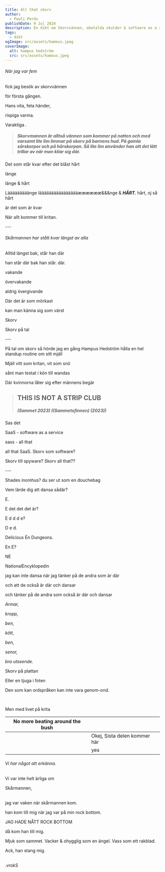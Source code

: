 ```yaml
---
title: All that skorv
author:
  - Paulí Perdu
publishDate: 9 Jul 2024
description: En dikt om Skorvvännen, obetalda skulder & software as a service.
tags:
  - dikt
ogImage: src/assets/hamous.jpeg
coverImage:
  alt: hampus hedström
  src: src/assets/hamous.jpeg
---
```


###### När jag var fem

fick jag besök av skorvvännen

för första gången.

Hans vita, feta händer,

rispiga varma.

Varaktiga .

> ##### Skorvmannen är alltså vännen som kommer på natten och med varsamt lite lim limmar på skorv på barnens hud. På gamla sårskorpor och på hårskorpan. Så lite lim använder han att det lätt trillar av när man kliar sig där.

Det som står kvar efter det blåst hårt

länge

länge & hårt

Lääääääääänge lääääääääääääääääææææææ&&&nge & ***HÅRT.*** hårt, oj så hårt

är det som är kvar

När allt kommer till kritan.

\---

###### Skårmannen har stått kvar längst av alla

Alltid längst bak, står han där

han står där bak han står. där.

vakande

övervakande

aldrig övergivande

Där det är som mörkast

kan man känna sig som värst

Skorv

Skorv på tal

\---

På tal om skorv så hörde jag en gång Hampus Hedström hålla en hel standup routine om sitt mjäll

Mjäll vitt som kritan, vit som snö

sånt man testat i kön till wandas

Där kvinnorna låter sig efter männens begär

> ## THIS IS NOT A STRIP CLUB
> ##### (Sammet 2023) ((Sammetsfinnen) (2023))

Sas det

SaaS - software as a service

sass - all that

all that SaaS. Skorv som software?

Skorv till spyware? Skorv all that??

\---

Shades inomhus? du ser ut som en douchebag

Vem lärde dig att dansa sådär?

E.

E det det det är?

E d d d e?

D e d.

Delicious Én Dungeons.

En E?

NE

NationalEncyklopedin

jag kan inte dansa när jag tänker på de andra som är där

och att de också är där och dansar

och tänker på de andra som också är där och dansar

*Armar,*

*kropp,*

*ben,*

*kött,*

*ben,*

*senor,*

*bra utseende.*

Skorv på plattan

Eller en tjuga i foten

Den som kan ordspråken kan inte vara genom-ond.

<br>

Men med livet på krita

|No more beating around the bush| |
|---|---|
| | Okej, Sista delen kommer här|
|   |yes|


###### Vi har något att erkänna. 

Vi var inte helt ärliga om 

Skårmannen,

<br>
jag var vaken när skårmannen kom.


han kom till mig när jag var på min rock bottom.


JAG HADE NÅTT ROCK BOTTOM


då kom han till mig.


Mjuk som sammet. Vacker & ohygglig som en ängel. Vass som ett rakblad.<br>


Ack, han stang mig.


<br>
.vrokS


<br><br><br><br><br><br><br><br><br><br><br><br><br><br><br>
